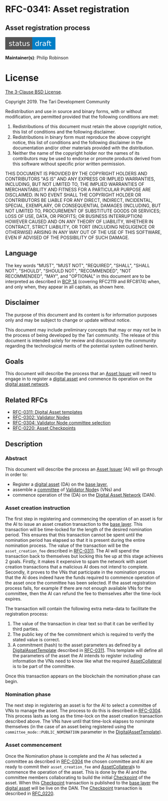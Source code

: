 # RFC-0341: Asset registration
## Asset registration process

![status: draft](theme/images/status-draft.svg)

**Maintainer(s)**: Philip Robinson <philipr-za>

# License

[ The 3-Clause BSD License](https://opensource.org/licenses/BSD-3-Clause).

Copyright 2019. The Tari Development Community

Redistribution and use in source and binary forms, with or without modification, are permitted provided that the
following conditions are met:

1. Redistributions of this document must retain the above copyright notice, this list of conditions and the following
   disclaimer.
2. Redistributions in binary form must reproduce the above copyright notice, this list of conditions and the following
   disclaimer in the documentation and/or other materials provided with the distribution.
3. Neither the name of the copyright holder nor the names of its contributors may be used to endorse or promote products
   derived from this software without specific prior written permission.

THIS DOCUMENT IS PROVIDED BY THE COPYRIGHT HOLDERS AND CONTRIBUTORS "AS IS" AND ANY EXPRESS OR IMPLIED WARRANTIES,
INCLUDING, BUT NOT LIMITED TO, THE IMPLIED WARRANTIES OF MERCHANTABILITY AND FITNESS FOR A PARTICULAR PURPOSE ARE
DISCLAIMED. IN NO EVENT SHALL THE COPYRIGHT HOLDER OR CONTRIBUTORS BE LIABLE FOR ANY DIRECT, INDIRECT, INCIDENTAL,
SPECIAL, EXEMPLARY, OR CONSEQUENTIAL DAMAGES (INCLUDING, BUT NOT LIMITED TO, PROCUREMENT OF SUBSTITUTE GOODS OR
SERVICES; LOSS OF USE, DATA, OR PROFITS; OR BUSINESS INTERRUPTION) HOWEVER CAUSED AND ON ANY THEORY OF LIABILITY,
WHETHER IN CONTRACT, STRICT LIABILITY, OR TORT (INCLUDING NEGLIGENCE OR OTHERWISE) ARISING IN ANY WAY OUT OF THE USE OF
THIS SOFTWARE, EVEN IF ADVISED OF THE POSSIBILITY OF SUCH DAMAGE.

## Language

The key words "MUST", "MUST NOT", "REQUIRED", "SHALL", "SHALL NOT", "SHOULD", "SHOULD NOT", "RECOMMENDED",
"NOT RECOMMENDED", "MAY", and "OPTIONAL" in this document are to be interpreted as described in
[BCP 14](https://tools.ietf.org/html/bcp14) (covering RFC2119 and RFC8174) when, and only when, they appear in all capitals, as
shown here.

## Disclaimer

The purpose of this document and its content is for information purposes only and may be subject to change or update
without notice.

This document may include preliminary concepts that may or may not be in the process of being developed by the Tari
community. The release of this document is intended solely for review and discussion by the community regarding the
technological merits of the potential system outlined herein.

## Goals

This document will describe the process that an [Asset Issuer] will need to engage in to register a [digital asset] and commence its operation on the [digital asset network].

## Related RFCs
* [RFC-0311: Digital Asset templates](RFC-0311_AssetTemplates.md)
* [RFC-0302: Validator Nodes](RFC-0302_ValidatorNodes.md)
* [RFC-0304: Validator Node committee selection](RFC-0304_VNCommittees.md)
* [RFC-0220: Asset Checkpoints](RFC-0220_AssetCheckpoints.md)

## Description

### Abstract
This document will describe the process an [Asset Issuer] (AI) will go through in order to:
- Register a [digital asset] (DA) on the [base layer],
- assemble a [committee] of [Validator Node]s (VNs) and
- commence operation of the (DA) on the [Digital Asset Network] (DAN).

### Asset creation instruction
The first step in registering and commencing the operation of an asset is for the AI to issue an asset creation transaction to the [base layer].
This transaction will be time-locked for the length of the desired nomination period. This ensures that this transaction cannot be spent until the nomination period has elapsed so that it is present during the entire nomination process. The value of the transaction will be the `asset_creation_fee` described in [RFC-0311](RFC-0311_AssetTemplates.md). The AI will spend the transaction back to themselves but locking this fee up at this stage achieves 2 goals. Firstly, it makes it expensive to spam the network with asset creation transactions that a malicious AI does not intend to complete. Secondly, it proves to the VNs that participate in the nomination process that the AI does indeed have the funds required to commence operation of the asset once the committee has been selected. If the asset registration process fails, for example if there are not enough available VNs for the committee, then the AI can refund the fee to themselves after the time-lock expires.

The transaction will contain the following extra meta-data to facilitate the registration process:

1. The value of the transaction in clear text so that it can be verified by third parties.
2. The public key of the fee commitment which is required to verify the stated value is correct.
3. A commitment (hash) to the asset parameters as defined by a [DigitalAssetTemplate] described in [RFC-0311](RFC-0311_AssetTemplates.md). This template will define all the parameters of the asset the AI intends to register including information the VNs need to know like what the required [AssetCollateral] is to be part of the committee.

Once this transaction appears on the blockchain the nomination phase can begin.

### Nomination phase
The next step in registering an asset is for the AI to select a committee of VNs to manage the asset. The process to do this is described in [RFC-0304](RFC-0304_VNCommittees.md). This process lasts as long as the time-lock on the asset creation transaction described above. The VNs have until that time-lock elapses to nominate themselves (in the case of an asset being registered using the `committee_mode::PUBLIC_NOMINATION` parameter in the [DigitalAssetTemplate]).

### Asset commencement
Once the Nomination phase is complete and the AI has selected a committee as described in [RFC-0304](RFC-0304_VNCommittees.md) the chosen committee and AI are ready to commit their `asset_creation_fee` and [AssetCollateral]s to commence the operation of the asset. This is done by the AI and the committee members collaborating to build the initial [Checkpoint] of the asset. When this [Checkpoint] transaction is published to the [base layer] the [digital asset] will be live on the DAN. The [Checkpoint] transaction is described in [RFC_0220](RFC-0220_AssetCheckpoints.md).

[assetcollateral]: Glossary.md#assetcollateral
[asset issuer]: Glossary.md#asset-issuer
[base layer]: Glossary.md#base-layer
[checkpoint]: Glossary.md#checkpoint
[digital asset]: Glossary.md#digital-asset
[DigitalAssetTemplate]: Glossary.md#digitalassettemplate
[committee]: Glossary.md#committee
[CommitteeSelectionStrategy]: Glossary.md#committeeselectionstrategy
[validator node]: Glossary.md#validator-node
[digital asset network]: Glossary.md#digital-asset-network
[trusted node]: Glossary.md#trusted-node
